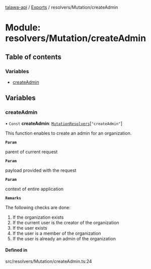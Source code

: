 [talawa-api](../README.md) / [Exports](../modules.md) / resolvers/Mutation/createAdmin

# Module: resolvers/Mutation/createAdmin

## Table of contents

### Variables

- [createAdmin](resolvers_Mutation_createAdmin.md#createadmin)

## Variables

### createAdmin

• `Const` **createAdmin**: [`MutationResolvers`](types_generatedGraphQLTypes.md#mutationresolvers)[``"createAdmin"``]

This function enables to create an admin for an organization.

**`Param`**

parent of current request

**`Param`**

payload provided with the request

**`Param`**

context of entire application

**`Remarks`**

The following checks are done:
1. If the organization exists
2. If the current user is the creator of the organization
3. If the user exists
4. If the user is a member of the organization
4. If the user is already an admin of the organization

#### Defined in

src/resolvers/Mutation/createAdmin.ts:24
